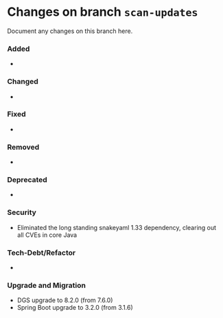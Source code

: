# Changes on branch `scan-updates`
Document any changes on this branch here.
### Added
- 

### Changed
- 

### Fixed
- 

### Removed
- 

### Deprecated
- 

### Security
- Eliminated the long standing snakeyaml 1.33 dependency, clearing out all CVEs in core Java

### Tech-Debt/Refactor
- 

### Upgrade and Migration
- DGS upgrade to 8.2.0 (from 7.6.0)
- Spring Boot upgrade to 3.2.0 (from 3.1.6)
